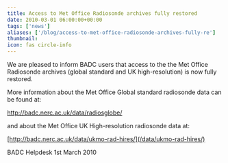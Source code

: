```yaml
---
title: Access to Met Office Radiosonde archives fully restored
date: 2010-03-01 06:00:00+00:00
tags: ['news']
aliases: ['/blog/access-to-met-office-radiosonde-archives-fully-re']
thumbnail: 
icon: fas circle-info
---
```



We are pleased to inform BADC users that access to the the Met Office Radiosonde archives (global standard and UK high-resolution) is now fully restored.


 
More information about the Met Office Global standard radiosonde data can be found at:


 
<http://badc.nerc.ac.uk/data/radiosglobe/>


 
and about the Met Office UK High-resolution radiosonde data at:


 
[http://badc.nerc.ac.uk/data/ukmo-rad-hires/](/data/ukmo-rad-hires/)


 
BADC Helpdesk
1st March 2010



